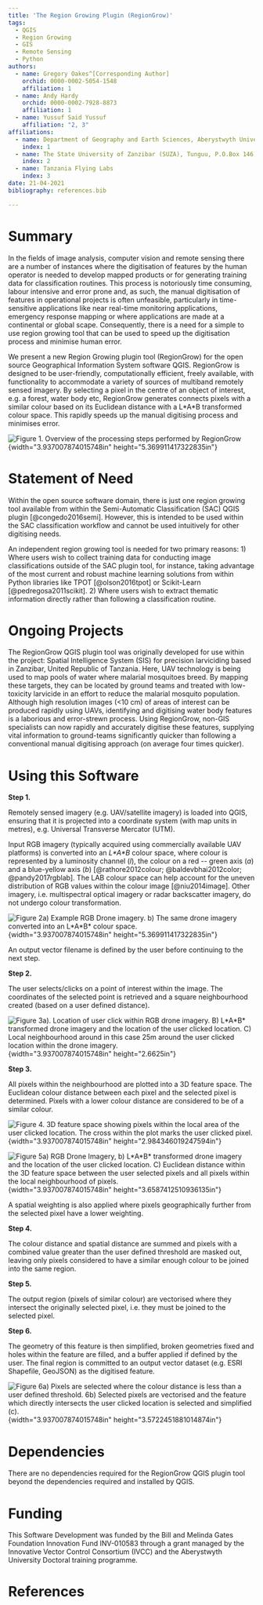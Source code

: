 ```yaml
---
title: 'The Region Growing Plugin (RegionGrow)'
tags:
  - QGIS
  - Region Growing
  - GIS
  - Remote Sensing
  - Python
authors:
  - name: Gregory Oakes^[Corresponding Author]
    orchid: 0000-0002-5054-1548
    affiliation: 1
  - name: Andy Hardy
    orchid: 0000-0002-7928-8873
    affiliation: 1
  - name: Yussuf Said Yussuf
    affiliation: "2, 3"
affiliations:
  - name: Department of Geography and Earth Sciences, Aberystwyth University, Aberystwyth SY23 3DB, UK
    index: 1
  - name: The State University of Zanzibar (SUZA), Tunguu, P.O.Box 146, Zanzibar
    index: 2
  - name: Tanzania Flying Labs
    index: 3
date: 21-04-2021
bibliography: references.bib

---
```


# Summary

In the fields of image analysis, computer vision and remote sensing
there are a number of instances where the digitisation of features by
the human operator is needed to develop mapped products or for
generating training data for classification routines. This process is
notoriously time consuming, labour intensive and error prone and, as
such, the manual digitisation of features in operational projects is
often unfeasible, particularly in time-sensitive applications like near
real-time monitoring applications, emergency response mapping or where
applications are made at a continental or global scape. Consequently,
there is a need for a simple to use region growing tool that can be used
to speed up the digitisation process and minimise human error.

We present a new Region Growing plugin tool (RegionGrow) for the open
source Geographical Information System software QGIS. RegionGrow is
designed to be user-friendly, computationally efficient, freely
available, with functionality to accommodate a variety of sources of
multiband remotely sensed imagery. By selecting a pixel in the centre of
an object of interest, e.g. a forest, water body etc, RegionGrow
generates connects pixels with a similar colour based on its Euclidean
distance with a L\*A\*B transformed colour space. This rapidly speeds up
the manual digitising process and minimises error.

![Figure 1. Overview of the processing steps performed by RegionGrow](Figure1.png){width="3.937007874015748in"
height="5.369911417322835in"}

# Statement of Need

Within the open source software domain, there is just one region growing tool available from within the Semi-Automatic Classification (SAC) QGIS plugin [@congedo2016semi]. However, this is intended to be used within the SAC classification workflow and cannot be used intuitively for other digitising needs. 

An independent region growing tool is needed for two primary reasons: 1) Where users wish to collect training data for conducting image classifications outside of the SAC plugin tool, for instance, taking advantage of the most current and robust machine learning solutions from within Python libraries like TPOT [@olson2016tpot] or Scikit-Learn [@pedregosa2011scikit]. 2) Where users wish to extract thematic information directly rather than following a classification routine. 

# Ongoing Projects

The RegionGrow QGIS plugin tool was originally developed for use within
the project: Spatial Intelligence System (SIS) for precision larviciding
based in Zanzibar, United Republic of Tanzania. Here, UAV technology is
being used to map pools of water where malarial mosquitoes breed. By
mapping these targets, they can be located by ground teams and treated
with low-toxicity larvicide in an effort to reduce the malarial mosquito
population. Although high resolution images (\<10 cm) of areas of
interest can be produced rapidly using UAVs, identifying and digitising
water body features is a laborious and error-strewn process. Using
RegionGrow, non-GIS specialists can now rapidly and accurately digitise
these features, supplying vital information to ground-teams
significantly quicker than following a conventional manual digitising
approach (on average four times quicker).

# Using this Software

**Step 1.**

Remotely sensed imagery (e.g. UAV/satellite imagery) is loaded into
QGIS, ensuring that it is projected into a coordinate system (with map
units in metres), e.g. Universal Transverse Mercator (UTM).

Input RGB imagery (typically acquired using commercially available UAV
platforms) is converted into an *L\*A\*B* colour space, where colour is
represented by a luminosity channel (*l*), the colour on a red -- green
axis (*a*) and a blue-yellow axis (*b*) [@rathore2012colour; @baldevbhai2012color; @pandy2017rgblab]. The LAB colour space can help account for
the uneven distribution of RGB values within the colour image [@niu2014image]. Other imagery, i.e. multispectral optical imagery or radar
backscatter imagery, do not undergo colour transformation.

![Figure 2a) Example RGB Drone imagery. b) The same drone imagery converted into an L\*A\*B* colour space.](Figure2.png){width="3.937007874015748in"
height="5.369911417322835in"}

An output vector filename is defined by the user before continuing to
the next step.

**Step 2.**

The user selects/clicks on a point of interest within the image. The
coordinates of the selected point is retrieved and a square
neighbourhood created (based on a user defined distance).

![Figure 3a). Location of user click within RGB drone imagery. B) L\*A\*B* transformed drone imagery and the location of the user clicked location. C) Local neighbourhood around in this case 25m around the user clicked location within the drone imagery. ](Figure3.png){width="3.937007874015748in"
height="2.6625in"}

**Step 3.**

All pixels within the neighbourhood are plotted into a 3D feature space.
The Euclidean colour distance between each pixel and the selected pixel
is determined. Pixels with a lower colour distance are considered to be
of a similar colour.

![Figure 4. 3D feature space showing pixels within the local area of the
user clicked location. The cross within the plot marks the user clicked
pixel.](Figure4.png){width="3.937007874015748in"
height="2.984346019247594in"}

![Figure 5a) RGB Drone Imagery, b) L\*A\*B\* transformed drone imagery and
the location of the user clicked location. C) Euclidean distance within
the 3D feature space between the user selected pixels and all pixels
within the local neighbourhood of pixels.](Figure5.png){width="3.937007874015748in"
height="3.6587412510936135in"}

A spatial weighting is also applied where pixels geographically further
from the selected pixel have a lower weighting.

**Step 4.**

The colour distance and spatial distance are summed and pixels with a
combined value greater than the user defined threshold are masked out,
leaving only pixels considered to have a similar enough colour to be
joined into the same region.

**Step 5.**

The output region (pixels of similar colour) are vectorised where they
intersect the originally selected pixel, i.e. they must be joined to the
selected pixel.

**Step 6.**

The geometry of this feature is then simplified, broken geometries fixed
and holes within the feature are filled, and a buffer applied if defined
by the user. The final region is committed to an output vector dataset
(e.g. ESRI Shapefile, GeoJSON) as the digitised feature.

![Figure 6a) Pixels are selected where the colour distance is less than a
user defined threshold. 6b) Selected pixels are vectorised and the
feature which directly intersects the user clicked location is selected
and simplified (c).](Figure6.png){width="3.937007874015748in"
height="3.5722451881014874in"}


# Dependencies

There are no dependencies required for the RegionGrow QGIS plugin tool beyond the dependencies required and installed by QGIS.

# Funding

This Software Development was funded by the Bill and Melinda Gates Foundation Innovation Fund INV-010583 through a grant managed by the Innovative Vector Control Consortium (IVCC) and the Aberystwyth
University Doctoral training programme.

# References
